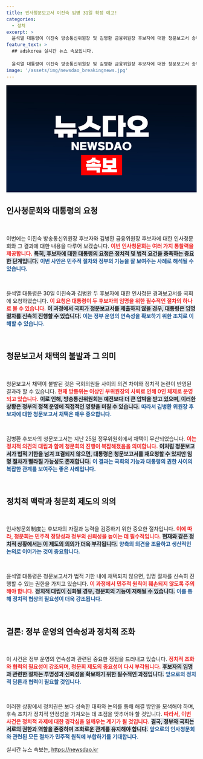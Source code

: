 ```yaml
---
title: 인사청문보고서 이진숙 임명 31일 확정 예고!
categories:
  - 정치
excerpt: >
  윤석열 대통령이 이진숙 방송통신위원장 및 김병환 금융위원장 후보자에 대한 청문보고서 송부를 요청하며 임명 절차 가속화 가능성이 커졌습니다. 국회가 보고서를 제출하지 않으면 이르면 31일 임명이 이뤄질 전망입니다.
feature_text: >
  ## adskorea 실시간 뉴스 속보입니다.

  윤석열 대통령이 이진숙 방송통신위원장 및 김병환 금융위원장 후보자에 대한 청문보고서 송부를 요청하며 임명 절차 가속화 가능성이 커졌습니다. 국회가 보고서를 제출하지 않으면 이르면 31일 임명이 이뤄질 전망입니다.
image: '/assets/img/newsdao_breakingnews.jpg'
---
```


<p><img src="/assets/img/newsdao_breakingnews.jpg" alt="adskorea 속보" /></p>

<h2 data-ke-size="size26">인사청문회와 대통령의 요청</h2>

<p data-ke-size="size16">&nbsp;</p>

<p>이번에는 이진숙 방송통신위원장 후보자와 김병환 금융위원장 후보자에 대한 인사청문회와 그 결과에 대한 내용을 다루어 보겠습니다. <strong><b><span style="color: #ee2323;">이번 인사청문회는 여러 가지 통찰력을 제공합니다.</span></b></strong> <b><span style="background-color: #21538527;">특히, 후보자에 대한 대통령의 요청은 정치적 및 법적 요건을 충족하는 중요한 단계입니다.</span></b> <b><span style="color: #1a5490;">이번 사안은 민주적 절차와 정부의 기능을 잘 보여주는 사례로 해석될 수 있습니다.</span></b></p>

<p data-ke-size="size16">&nbsp;</p>

<p>윤석열 대통령은 30일 이진숙과 김병환 두 후보자에 대한 인사청문 경과보고서를 국회에 요청하였습니다. <strong><b><span style="color: #ee2323;">이 요청은 대통령이 두 후보자의 임명을 위한 필수적인 절차의 하나로 볼 수 있습니다.</span></b></strong> <b><span style="background-color: #21538527;">이 과정에서 국회가 청문보고서를 제출하지 않을 경우, 대통령은 임명 절차를 신속히 진행할 수 있습니다.</span></b> <b><span style="color: #1a5490;">이는 정부 운영의 연속성을 확보하기 위한 조치로 이해할 수 있습니다.</span></b></p>

<p data-ke-size="size16">&nbsp;</p>

<h2 data-ke-size="size26">청문보고서 채택의 불발과 그 의미</h2>

<p data-ke-size="size16">&nbsp;</p>

<p>청문보고서 채택이 불발된 것은 국회의원들 사이의 의견 차이와 정치적 논란이 반영된 결과라 할 수 있습니다. <strong><b><span style="color: #ee2323;">현재 방통위는 이상인 부위원장의 사퇴로 인해 0인 체제로 운영되고 있습니다.</span></b></strong> <b><span style="background-color: #21538527;">이로 인해, 방송통신위원회는 예전보다 더 큰 압박을 받고 있으며, 이러한 상황은 정부의 정책 운영에 직접적인 영향을 미칠 수 있습니다.</span></b> <b><span style="color: #1a5490;">따라서 김병환 위원장 후보자에 대한 청문보고서 채택은 매우 중요합니다.</span></b></p>

<p data-ke-size="size16">&nbsp;</p>

<p>김병환 후보자의 청문보고서는 지난 25일 정무위원회에서 채택이 무산되었습니다. <strong><b><span style="color: #ee2323;">이는 정치적 의견의 대립과 함께 청문회의 진행이 복잡해졌음을 의미합니다.</span></b></strong> <b><span style="background-color: #21538527;">이처럼 청문보고서가 법적 기한을 넘겨 표결되지 않으면, 대통령은 청문보고서를 재요청할 수 있지만 임명 절차가 빨라질 가능성도 존재합니다.</span></b> <b><span style="color: #1a5490;">이 결과는 국회의 기능과 대통령의 권한 사이의 복잡한 관계를 보여주는 좋은 사례입니다.</span></b></p>

<p data-ke-size="size16">&nbsp;</p>

<h2 data-ke-size="size26">정치적 맥락과 청문회 제도의 의의</h2>

<p data-ke-size="size16">&nbsp;</p>

<p>인사청문회制度는 후보자의 자질과 능력을 검증하기 위한 중요한 절차입니다. <strong><b><span style="color: #ee2323;">이에 따라, 청문회는 민주적 정당성과 정부의 신뢰성을 높이는 데 필수적입니다.</span></b></strong> <b><span style="background-color: #21538527;">현재와 같은 정치적 상황에서는 이 제도의 의의가 더욱 부각됩니다.</span></b> <b><span style="color: #1a5490;">양측의 의견을 조율하고 생산적인 논의로 이어가는 것이 중요합니다.</span></b></p>

<p data-ke-size="size16">&nbsp;</p>

<p>윤석열 대통령은 청문보고서가 법적 기한 내에 채택되지 않으면, 임명 절차를 신속히 진행할 수 있는 권한을 가지고 있습니다. <strong><b><span style="color: #ee2323;">이 과정에서 민주적 원칙이 훼손되지 않도록 주의해야 합니다.</span></b></strong> <b><span style="background-color: #21538527;">정치적 대립이 심화될 경우, 청문회의 기능이 저해될 수 있습니다.</span></b> <b><span style="color: #1a5490;">이를 통해 정치적 협상의 필요성이 더욱 강조됩니다.</span></b></p>

<p data-ke-size="size16">&nbsp;</p>

<h2 data-ke-size="size26">결론: 정부 운영의 연속성과 정치적 조화</h2>

<p data-ke-size="size16">&nbsp;</p>

<p>이 사건은 정부 운영의 연속성과 관련된 중요한 쟁점을 드러내고 있습니다. <strong><b><span style="color: #ee2323;">정치적 조화와 협력의 필요성이 강조되며, 청문회 제도의 중요성이 다시 부각됩니다.</span></b></strong> <b><span style="background-color: #21538527;">후보자의 임명과 관련한 절차는 투명성과 신뢰성을 확보하기 위한 필수적인 과정입니다.</span></b> <b><span style="color: #1a5490;">앞으로의 정치적 담론과 협력이 필요할 것입니다.</span></b></p>

<p data-ke-size="size16">&nbsp;</p>

<p>이러한 상황에서 정치권은 보다 성숙한 대화와 논의를 통해 해결 방안을 모색해야 하며, 후속 조치가 정치적 안정성을 가져오는 데 초점을 맞추어야 할 것입니다. <strong><b><span style="color: #ee2323;">따라서, 이번 사건은 정치적 과제에 대한 경각심을 일깨우는 계기가 될 것입니다.</span></b></strong> <b><span style="background-color: #21538527;">결국, 정부와 국회는 서로의 권한과 역할을 존중하며 조화로운 관계를 유지해야 합니다.</span></b> <b><span style="color: #1a5490;">앞으로의 인사청문회와 관련된 모든 절차가 민주적 원칙에 부합하기를 기대합니다.</span></b></p>
실시간 뉴스 속보는, <a href="https://newsdao.kr" rel="dofollow">https://newsdao.kr</a>


